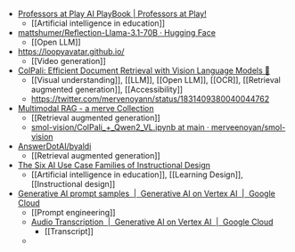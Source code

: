 - [Professors at Play AI PlayBook | Professors at Play!](https://professorsatplay.org/ai-playbook/)
	- [[Artificial intelligence in education]]
- [mattshumer/Reflection-Llama-3.1-70B · Hugging Face](https://huggingface.co/mattshumer/Reflection-Llama-3.1-70B)
	- [[Open LLM]]
- https://loopyavatar.github.io/
	- [[Video generation]]
- [ColPali: Efficient Document Retrieval with Vision Language Models 👀](https://huggingface.co/blog/manu/colpali)
	- [[Visual understanding]], [[LLM]], [[Open LLM]], [[OCR]], [[Retrieval augmented generation]], [[Accessibility]]
	- https://twitter.com/mervenoyann/status/1831409380040044762
- [Multimodal RAG - a merve Collection](https://huggingface.co/collections/merve/multimodal-rag-66d97602e781122aae0a5139)
	- [[Retrieval augmented generation]]
	- [smol-vision/ColPali_+_Qwen2_VL.ipynb at main · merveenoyan/smol-vision](https://github.com/merveenoyan/smol-vision/blob/main/ColPali_%2B_Qwen2_VL.ipynb)
- [AnswerDotAI/byaldi](https://github.com/answerdotai/byaldi)
	- [[Retrieval augmented generation]]
- [The Six AI Use Case Families of Instructional Design](https://drphilippahardman.substack.com/p/the-six-ai-use-case-families-of-instructional?trk=comments_comments-list_comment-text)
	- [[Artificial intelligence in education]], [[Learning Design]], [[Instructional design]]
- [Generative AI prompt samples  |  Generative AI on Vertex AI  |  Google Cloud](https://cloud.google.com/vertex-ai/generative-ai/docs/prompt-gallery)
	- [[Prompt engineering]]
	- [Audio Transcription  |  Generative AI on Vertex AI  |  Google Cloud](https://cloud.google.com/vertex-ai/generative-ai/docs/prompt-gallery/samples/audio_audio_transcription_3)
		- [[Transcript]]
	-